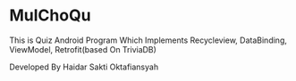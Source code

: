 # MulChoQu

This is Quiz Android Program Which Implements Recycleview, DataBinding, ViewModel, Retrofit(based On TriviaDB)

Developed By Haidar Sakti Oktafiansyah